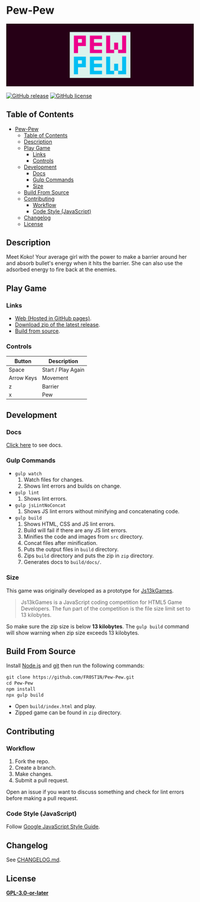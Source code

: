 # Pew-Pew

![Pew-Pew](banner.png "Pew-Pew")

[![GitHub release][release badge]][release link] [![GitHub license][license badge]][license link]

## Table of Contents

- [Pew-Pew](#pew-pew)
  - [Table of Contents](#table-of-contents)
  - [Description](#description)
  - [Play Game](#play-game)
    - [Links](#links)
    - [Controls](#controls)
  - [Development](#development)
    - [Docs](#docs)
    - [Gulp Commands](#gulp-commands)
    - [Size](#size)
  - [Build From Source](#build-from-source)
  - [Contributing](#contributing)
    - [Workflow](#workflow)
    - [Code Style (JavaScript)](#code-style-javascript)
  - [Changelog](#changelog)
  - [License](#license)

## Description

Meet Koko! Your average girl with the power to make a barrier around her and absorb bullet's energy when it hits the barrier. She can also use the adsorbed energy to fire back at the enemies.

## Play Game

### Links

- [Web (Hosted in GitHub pages)](https://fr0st1n.github.io/Pew-Pew/).
- [Download zip of the latest release](https://github.com/FR0ST1N/Pew-Pew/releases).
- [Build from source](#build-from-source).

### Controls

| Button     | Description        |
| ---------- | ------------------ |
| Space      | Start / Play Again |
| Arrow Keys | Movement           |
| z          | Barrier            |
| x          | Pew                |

## Development

### Docs

[Click here](https://fr0st1n.github.io/Pew-Pew/docs/) to see docs.

### Gulp Commands

- `gulp watch`
    1. Watch files for changes.
    2. Shows lint errors and builds on change.
- `gulp lint`
    1. Shows lint errors.
- `gulp jsLintNoConcat`
    1. Shows JS lint errors without minifying and concatenating code.
- `gulp build`
    1. Shows HTML, CSS and JS lint errors.
    2. Build will fail if there are any JS lint errors.
    3. Minifies the code and images from `src` directory.
    4. Concat files after minification.
    5. Puts the output files in `build` directory.
    6. Zips `build` directory and puts the zip in `zip` directory.
    7. Generates docs to `build/docs/`.

### Size

This game was originally developed as a prototype for [Js13kGames](https://js13kgames.com/).

> Js13kGames is a JavaScript coding competition for HTML5 Game Developers.
> The fun part of the competition is the file size limit set to 13 kilobytes.

So make sure the zip size is below **13 kilobytes**. The `gulp build` command will show warning when zip size exceeds 13 kilobytes.

## Build From Source

Install [Node.js](https://nodejs.org/en/) and [git](https://git-scm.com/) then run the following commands:

```shellscript
git clone https://github.com/FR0ST1N/Pew-Pew.git
cd Pew-Pew
npm install
npx gulp build
```

- Open `build/index.html` and play.
- Zipped game can be found in `zip` directory.

## Contributing

### Workflow

1. Fork the repo.
2. Create a branch.
3. Make changes.
4. Submit a pull request.

Open an issue if you want to discuss something and check for lint errors before making a pull request.

### Code Style (JavaScript)

Follow [Google JavaScript Style Guide](https://google.github.io/styleguide/jsguide.html).

## Changelog

See [CHANGELOG.md](CHANGELOG.md).

## License

[**GPL-3.0-or-later**](https://github.com/FR0ST1N/Pew-Pew/blob/master/LICENSE)

[license link]: https://github.com/FR0ST1N/Pew-Pew/blob/master/LICENSE
[license badge]: https://img.shields.io/github/license/FR0ST1N/Pew-Pew?color=260016&style=for-the-badge
[release badge]: https://img.shields.io/github/v/release/FR0ST1N/Pew-Pew?color=260016&include_prereleases&style=for-the-badge
[release link]: https://github.com/FR0ST1N/Pew-Pew/releases

